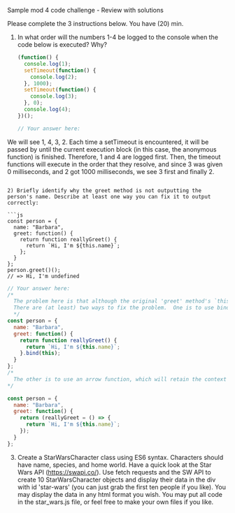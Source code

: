 Sample mod 4 code challenge - Review with solutions

Please complete the 3 instructions below. You have (20) min.

1. In what order will the numbers 1-4 be logged to the console when the code below is executed? Why?

   ```js
   (function() {
     console.log(1);
     setTimeout(function() {
       console.log(2);
     }, 1000);
     setTimeout(function() {
       console.log(3);
     }, 0);
     console.log(4);
   })();
   ```

   ```js
   // Your answer here:
We will see 1, 4, 3, 2.  Each time a setTimeout is encountered, it will be passed by until the current execution block (in this case, the anonymous function) is finished.  Therefore, 1 and 4 are logged first.  Then, the timeout functions will execute in the order that they resolve, and since 3 was given 0 milliseconds, and 2 got 1000 milliseconds, we see 3 first and finally 2.
   ```

2) Briefly identify why the greet method is not outputting the person's name. Describe at least one way you can fix it to output correctly:

```js
   const person = {
     name: "Barbara",
     greet: function() {
       return function reallyGreet() {
         return `Hi, I'm ${this.name}`;
       };
     }
   };
   person.greet()();
   // => Hi, I'm undefined
```

```js
// Your answer here:
/*
  The problem here is that although the original 'greet' method's `this` is correctly scoped to the person object, the return function reallyGreet opens up a new context and its `this` becomes the global window (which does not know about a `name` property).
  There are (at least) two ways to fix the problem.  One is to use bind, like so:
  */
const person = {
  name: "Barbara",
  greet: function() {
    return function reallyGreet() {
      return `Hi, I'm ${this.name}`;
    }.bind(this);
  }
};
/*
  The other is to use an arrow function, which will retain the context where it is defined:
*/

const person = {
  name: "Barbara",
  greet: function() {
    return (reallyGreet = () => {
      return `Hi, I'm ${this.name}`;
    });
  }
};
```

3. Create a StarWarsCharacter class using ES6 syntax. Characters should have name, species, and home world. Have a quick look at the Star Wars API (https://swapi.co/). Use fetch requests and the SW API to create 10 StarWarsCharacter objects and display their data in the div with id 'star-wars' (you can just grab the first ten people if you like). You may display the data in any html format you wish. You may put all code in the star_wars.js file, or feel free to make your own files if you like.
